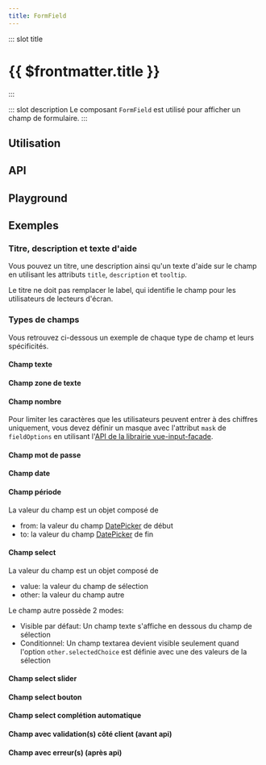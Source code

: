 ```yaml
---
title: FormField
---
```


::: slot title
# {{ $frontmatter.title }}
:::

::: slot description
Le composant `FormField` est utilisé pour afficher un champ de formulaire.
:::

## Utilisation

<DocExample
  eager
  file="composants/form-field/examples/form-field"
/>

## API

<DocApi
  :value="['FormField']"
  :api="{
    FormField: {
      props: [
        {
          name: 'field',
          type: 'Field',
          required: true,
          description: 'Le champ à afficher.',
          example: '{\n	type: string;\n	value: FieldValue;\n	title?: string;\n	description?: string;\n	tooltip?: string;\n	multiple?: boolean;\n	fieldOptions?: FieldOptions;\n	items?: FieldItem[];\n	other?: OtherField;\n	mask?: string;\n	dynamic?: boolean;\n}'
        }
      ],
      events: [
        {
          name: 'change',
          description: 'Événement émis lorsque la valeur du champ est mise à jour.'
        }
      ]
    }
  }"
/>

## Playground

<DocExample
  file="composants/form-field/examples/form-field-playground"
  hide-code-block
/>

## Exemples

### Titre, description et texte d'aide

Vous pouvez un titre, une description ainsi qu'un texte d'aide sur le champ en utilisant les attributs `title`, `description` et `tooltip`.

<DocInfo color="orange">

Le titre ne doit pas remplacer le label, qui identifie le champ pour les utilisateurs de lecteurs d'écran.

</DocInfo>

<DocExample file="composants/form-field/examples/form-field-question" />

### Types de champs

Vous retrouvez ci-dessous un exemple de chaque type de champ et leurs spécificités.

#### Champ texte

<DocExample file="composants/form-field/examples/form-field-text" />

#### Champ zone de texte

<DocExample file="composants/form-field/examples/form-field-textarea" />

#### Champ nombre

<DocInfo>

Pour limiter les caractères que les utilisateurs peuvent entrer à des chiffres uniquement, vous devez définir un masque avec l'attribut `mask` de `fieldOptions` en utilisant l'[API de la librairie vue-input-facade](https://ronaldjerez.github.io/vue-input-facade/).

</DocInfo>

<DocExample file="composants/form-field/examples/form-field-number" />

#### Champ mot de passe

<DocExample file="composants/form-field/examples/form-field-password" />

#### Champ date

<DocExample file="composants/form-field/examples/form-field-date" />

#### Champ période

<DocInfo>

La valeur du champ est un objet composé de 
  - from: la valeur du champ [DatePicker](../date-picker/README.md) de début
  - to: la valeur du champ [DatePicker](../date-picker/README.md) de fin

</DocInfo>

<DocExample file="composants/form-field/examples/form-field-period" />

#### Champ select

<DocInfo>

La valeur du champ est un objet composé de 
  - value: la valeur du champ de sélection
  - other: la valeur du champ autre

</DocInfo>

<DocInfo>

Le champ autre possède 2 modes:
  - Visible par défaut: Un champ texte s'affiche en dessous du champ de sélection
  - Conditionnel: Un champ textarea devient visible seulement quand l'option `other.selectedChoice` est définie avec une des valeurs de la sélection 

</DocInfo>

<DocExample file="composants/form-field/examples/form-field-select" />

#### Champ select slider

<DocExample file="composants/form-field/examples/form-field-select-slider" />

#### Champ select bouton

<DocExample file="composants/form-field/examples/form-field-select-button" />

#### Champ select complétion automatique

<DocExample file="composants/form-field/examples/form-field-select-autocomplete" />

#### Champ avec validation(s) côté client (avant api)

<DocExample file="composants/form-field/examples/form-field-validation" />

#### Champ avec erreur(s) (après api)

<DocExample file="composants/form-field/examples/form-field-error" />
